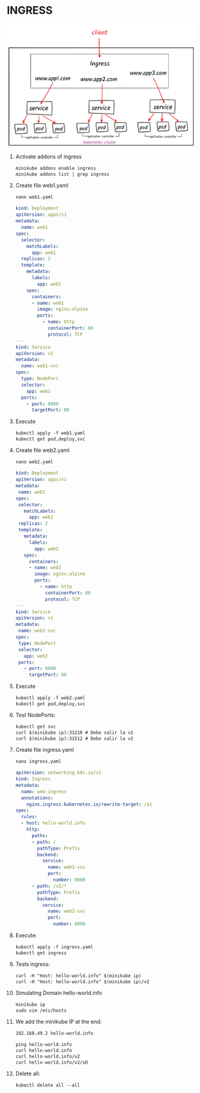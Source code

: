 # INGRESS

![Ingress](./img/ingress.png)

1. Activate addons of ingress

    ```console
    minikube addons enable ingress
    minikube addons list | grep ingress
    ```

2. Create file web1.yaml

    ```console
    nano web1.yaml
    ```

    ```yaml
    kind: Deployment
    apiVersion: apps/v1
    metadata:
      name: web1
    spec:
      selector:
        matchLabels:
          app: web1
      replicas: 2
      template:
        metadata:
          labels:
            app: web1
        spec:
          containers:
          - name: web1
            image: nginx:alpine
            ports:
              - name: http
                containerPort: 80
                protocol: TCP
    ---
    kind: Service
    apiVersion: v1
    metadata:
      name: web1-svc
    spec:
      type: NodePort
      selector:
        app: web1
      ports:
        - port: 8080
          targetPort: 80
    ```

3. Execute

    ```console
    kubectl apply -f web1.yaml
    kubectl get pod,deploy,svc
    ```

4. Create file web2.yaml

    ```console
    nano web2.yaml
    ```

    ```yaml
    kind: Deployment
    apiVersion: apps/v1
    metadata:
     name: web2
    spec:
     selector:
       matchLabels:
         app: web2
     replicas: 2
     template:
       metadata:
         labels:
           app: web2
       spec:
         containers:
         - name: web2
           image: nginx:alpine
           ports:
             - name: http
               containerPort: 80
               protocol: TCP
    ---
    kind: Service
    apiVersion: v1
    metadata:
     name: web2-svc
    spec:
     type: NodePort
     selector:
       app: web2
     ports:
       - port: 8080
         targetPort: 80
    ```

5. Execute

    ```console
    kubectl apply -f web2.yaml
    kubectl get pod,deploy,svc
    ```

6. Test NodePorts:

    ```console
    kubectl get svc
    curl $(minikube ip):31210 # Debe salir la v1
    curl $(minikube ip):31512 # Debe salir la v2
    ```

7. Create file ingress.yaml

    ```console
    nano ingress.yaml
    ```

    ```yaml
    apiVersion: networking.k8s.io/v1
    kind: Ingress
    metadata:
      name: web-ingress
      annotations:
        nginx.ingress.kubernetes.io/rewrite-target: /$1
    spec:
      rules:
      - host: hello-world.info
        http:
          paths:
          - path: /
            pathType: Prefix
            backend:
              service:
                name: web1-svc
                port:
                  number: 8080
          - path: /v2/*
            pathType: Prefix
            backend:
              service:
                name: web2-svc
                port:
                  number: 8080
    ```

8. Execute:

    ```console
    kubectl apply -f ingress.yaml
    kubectl get ingress
    ```

9. Tests ingress:

    ```console
    curl -H "Host: hello-world.info" $(minikube ip)
    curl -H "Host: hello-world.info" $(minikube ip)/v2
    ```

10. Simulating Domain hello-world.info

    ```console
    minikube ip
    sudo vim /etc/hosts
    ```

11. We add the minikube IP at the end:

    ```vim
    192.168.49.2 hello-world.info
    ```

    ```console
    ping hello-world.info
    curl hello-world.info
    curl hello-world.info/v2
    curl hello-world.info/v2/xD
    ```

12. Delete all:

    ```console
    kubectl delete all --all
    ```
